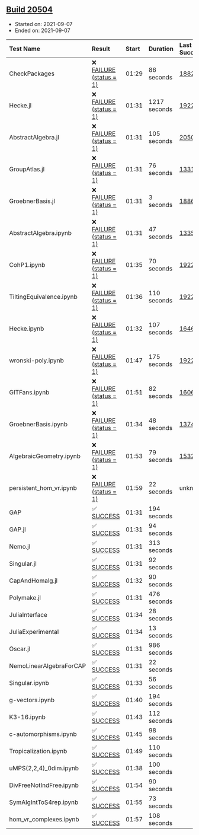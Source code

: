 ## [Build 20504](https://oscarci.mathematik.uni-kl.de/job/oscar/20504/)

* Started on: 2021-09-07
* Ended on: 2021-09-07

| Test Name    | Result | Start | Duration | Last Success | First Failure |
|:-------------|:-------|:------|:---------|:-------------|:--------------|
| CheckPackages | ❌ [FAILURE (status = 1)](https://oscarci.mathematik.uni-kl.de/job/oscar/20504/artifact/logs/build-20504/CheckPackages.log) | 01:29 | 86 seconds | [18822](https://oscarci.mathematik.uni-kl.de/job/oscar/18822/) | [18823](https://oscarci.mathematik.uni-kl.de/job/oscar/18823/) |
| Hecke.jl | ❌ [FAILURE (status = 1)](https://oscarci.mathematik.uni-kl.de/job/oscar/20504/artifact/logs/build-20504/Hecke.jl.log) | 01:31 | 1217 seconds | [19222](https://oscarci.mathematik.uni-kl.de/job/oscar/19222/) | [20152](https://oscarci.mathematik.uni-kl.de/job/oscar/20152/) |
| AbstractAlgebra.jl | ❌ [FAILURE (status = 1)](https://oscarci.mathematik.uni-kl.de/job/oscar/20504/artifact/logs/build-20504/AbstractAlgebra.jl.log) | 01:31 | 105 seconds | [20503](https://oscarci.mathematik.uni-kl.de/job/oscar/20503/) | [20504](https://oscarci.mathematik.uni-kl.de/job/oscar/20504/) |
| GroupAtlas.jl | ❌ [FAILURE (status = 1)](https://oscarci.mathematik.uni-kl.de/job/oscar/20504/artifact/logs/build-20504/GroupAtlas.jl.log) | 01:31 | 76 seconds | [13311](https://oscarci.mathematik.uni-kl.de/job/oscar/13311/) | [13312](https://oscarci.mathematik.uni-kl.de/job/oscar/13312/) |
| GroebnerBasis.jl | ❌ [FAILURE (status = 1)](https://oscarci.mathematik.uni-kl.de/job/oscar/20504/artifact/logs/build-20504/GroebnerBasis.jl.log) | 01:31 | 3 seconds | [18864](https://oscarci.mathematik.uni-kl.de/job/oscar/18864/) | [18865](https://oscarci.mathematik.uni-kl.de/job/oscar/18865/) |
| AbstractAlgebra.ipynb | ❌ [FAILURE (status = 1)](https://oscarci.mathematik.uni-kl.de/job/oscar/20504/artifact/logs/build-20504/AbstractAlgebra.ipynb.log) | 01:31 | 47 seconds | [13355](https://oscarci.mathematik.uni-kl.de/job/oscar/13355/) | [13356](https://oscarci.mathematik.uni-kl.de/job/oscar/13356/) |
| CohP1.ipynb | ❌ [FAILURE (status = 1)](https://oscarci.mathematik.uni-kl.de/job/oscar/20504/artifact/logs/build-20504/CohP1.ipynb.log) | 01:35 | 70 seconds | [19222](https://oscarci.mathematik.uni-kl.de/job/oscar/19222/) | [20152](https://oscarci.mathematik.uni-kl.de/job/oscar/20152/) |
| TiltingEquivalence.ipynb | ❌ [FAILURE (status = 1)](https://oscarci.mathematik.uni-kl.de/job/oscar/20504/artifact/logs/build-20504/TiltingEquivalence.ipynb.log) | 01:36 | 110 seconds | [19222](https://oscarci.mathematik.uni-kl.de/job/oscar/19222/) | [20152](https://oscarci.mathematik.uni-kl.de/job/oscar/20152/) |
| Hecke.ipynb | ❌ [FAILURE (status = 1)](https://oscarci.mathematik.uni-kl.de/job/oscar/20504/artifact/logs/build-20504/Hecke.ipynb.log) | 01:32 | 107 seconds | [16463](https://oscarci.mathematik.uni-kl.de/job/oscar/16463/) | [16464](https://oscarci.mathematik.uni-kl.de/job/oscar/16464/) |
| wronski-poly.ipynb | ❌ [FAILURE (status = 1)](https://oscarci.mathematik.uni-kl.de/job/oscar/20504/artifact/logs/build-20504/wronski-poly.ipynb.log) | 01:47 | 175 seconds | [19222](https://oscarci.mathematik.uni-kl.de/job/oscar/19222/) | [20152](https://oscarci.mathematik.uni-kl.de/job/oscar/20152/) |
| GITFans.ipynb | ❌ [FAILURE (status = 1)](https://oscarci.mathematik.uni-kl.de/job/oscar/20504/artifact/logs/build-20504/GITFans.ipynb.log) | 01:51 | 82 seconds | [16068](https://oscarci.mathematik.uni-kl.de/job/oscar/16068/) | [16069](https://oscarci.mathematik.uni-kl.de/job/oscar/16069/) |
| GroebnerBasis.ipynb | ❌ [FAILURE (status = 1)](https://oscarci.mathematik.uni-kl.de/job/oscar/20504/artifact/logs/build-20504/GroebnerBasis.ipynb.log) | 01:34 | 48 seconds | [13748](https://oscarci.mathematik.uni-kl.de/job/oscar/13748/) | [13749](https://oscarci.mathematik.uni-kl.de/job/oscar/13749/) |
| AlgebraicGeometry.ipynb | ❌ [FAILURE (status = 1)](https://oscarci.mathematik.uni-kl.de/job/oscar/20504/artifact/logs/build-20504/AlgebraicGeometry.ipynb.log) | 01:53 | 79 seconds | [15322](https://oscarci.mathematik.uni-kl.de/job/oscar/15322/) | [15323](https://oscarci.mathematik.uni-kl.de/job/oscar/15323/) |
| persistent_hom_vr.ipynb | ❌ [FAILURE (status = 1)](https://oscarci.mathematik.uni-kl.de/job/oscar/20504/artifact/logs/build-20504/persistent_hom_vr.ipynb.log) | 01:59 | 22 seconds | unknown | unknown |
| GAP | ✅ [SUCCESS](https://oscarci.mathematik.uni-kl.de/job/oscar/20504/artifact/logs/build-20504/GAP.log) | 01:31 | 194 seconds |  |  |
| GAP.jl | ✅ [SUCCESS](https://oscarci.mathematik.uni-kl.de/job/oscar/20504/artifact/logs/build-20504/GAP.jl.log) | 01:31 | 94 seconds |  |  |
| Nemo.jl | ✅ [SUCCESS](https://oscarci.mathematik.uni-kl.de/job/oscar/20504/artifact/logs/build-20504/Nemo.jl.log) | 01:31 | 313 seconds |  |  |
| Singular.jl | ✅ [SUCCESS](https://oscarci.mathematik.uni-kl.de/job/oscar/20504/artifact/logs/build-20504/Singular.jl.log) | 01:31 | 92 seconds |  |  |
| CapAndHomalg.jl | ✅ [SUCCESS](https://oscarci.mathematik.uni-kl.de/job/oscar/20504/artifact/logs/build-20504/CapAndHomalg.jl.log) | 01:32 | 90 seconds |  |  |
| Polymake.jl | ✅ [SUCCESS](https://oscarci.mathematik.uni-kl.de/job/oscar/20504/artifact/logs/build-20504/Polymake.jl.log) | 01:31 | 476 seconds |  |  |
| JuliaInterface | ✅ [SUCCESS](https://oscarci.mathematik.uni-kl.de/job/oscar/20504/artifact/logs/build-20504/JuliaInterface.log) | 01:34 | 28 seconds |  |  |
| JuliaExperimental | ✅ [SUCCESS](https://oscarci.mathematik.uni-kl.de/job/oscar/20504/artifact/logs/build-20504/JuliaExperimental.log) | 01:34 | 13 seconds |  |  |
| Oscar.jl | ✅ [SUCCESS](https://oscarci.mathematik.uni-kl.de/job/oscar/20504/artifact/logs/build-20504/Oscar.jl.log) | 01:31 | 986 seconds |  |  |
| NemoLinearAlgebraForCAP | ✅ [SUCCESS](https://oscarci.mathematik.uni-kl.de/job/oscar/20504/artifact/logs/build-20504/NemoLinearAlgebraForCAP.log) | 01:31 | 22 seconds |  |  |
| Singular.ipynb | ✅ [SUCCESS](https://oscarci.mathematik.uni-kl.de/job/oscar/20504/artifact/logs/build-20504/Singular.ipynb.log) | 01:33 | 56 seconds |  |  |
| g-vectors.ipynb | ✅ [SUCCESS](https://oscarci.mathematik.uni-kl.de/job/oscar/20504/artifact/logs/build-20504/g-vectors.ipynb.log) | 01:40 | 194 seconds |  |  |
| K3-16.ipynb | ✅ [SUCCESS](https://oscarci.mathematik.uni-kl.de/job/oscar/20504/artifact/logs/build-20504/K3-16.ipynb.log) | 01:43 | 112 seconds |  |  |
| c-automorphisms.ipynb | ✅ [SUCCESS](https://oscarci.mathematik.uni-kl.de/job/oscar/20504/artifact/logs/build-20504/c-automorphisms.ipynb.log) | 01:45 | 98 seconds |  |  |
| Tropicalization.ipynb | ✅ [SUCCESS](https://oscarci.mathematik.uni-kl.de/job/oscar/20504/artifact/logs/build-20504/Tropicalization.ipynb.log) | 01:49 | 110 seconds |  |  |
| uMPS(2,2,4)_0dim.ipynb | ✅ [SUCCESS](https://oscarci.mathematik.uni-kl.de/job/oscar/20504/artifact/logs/build-20504/uMPS-2-2-4-_0dim.ipynb.log) | 01:38 | 100 seconds |  |  |
| DivFreeNotIndFree.ipynb | ✅ [SUCCESS](https://oscarci.mathematik.uni-kl.de/job/oscar/20504/artifact/logs/build-20504/DivFreeNotIndFree.ipynb.log) | 01:54 | 90 seconds |  |  |
| SymAlgIntToS4rep.ipynb | ✅ [SUCCESS](https://oscarci.mathematik.uni-kl.de/job/oscar/20504/artifact/logs/build-20504/SymAlgIntToS4rep.ipynb.log) | 01:55 | 73 seconds |  |  |
| hom_vr_complexes.ipynb | ✅ [SUCCESS](https://oscarci.mathematik.uni-kl.de/job/oscar/20504/artifact/logs/build-20504/hom_vr_complexes.ipynb.log) | 01:57 | 108 seconds |  |  |
